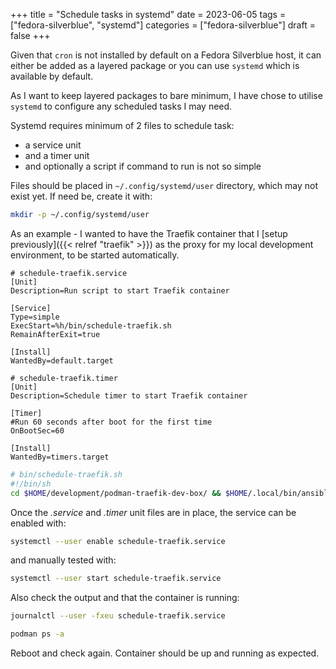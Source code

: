 +++
title = "Schedule tasks in systemd"
date = 2023-06-05
tags = ["fedora-silverblue", "systemd"]
categories = ["fedora-silverblue"]
draft = false
+++

Given that `cron` is not installed by default on a Fedora Silverblue host, it can either be added as a layered package or you can use `systemd` which is available by default.

<!--more-->

As I want to keep layered packages to bare minimum, I have chose to utilise `systemd` to configure any scheduled tasks I may need.

Systemd requires minimum of 2 files to schedule task:

-   a service unit
-   and a timer unit
-   and optionally a script if command to run is not so simple

Files should be placed in `~/.config/systemd/user` directory, which may not exist yet. If need be, create it with:

```bash
mkdir -p ~/.config/systemd/user
```

As an example - I wanted to have the Traefik container that I [setup previously]({{< relref "traefik" >}}) as the proxy for my local development environment, to be started automatically.

```nil
# schedule-traefik.service
[Unit]
Description=Run script to start Traefik container

[Service]
Type=simple
ExecStart=%h/bin/schedule-traefik.sh
RemainAfterExit=true

[Install]
WantedBy=default.target
```

```nil
# schedule-traefik.timer
[Unit]
Description=Schedule timer to start Traefik container

[Timer]
#Run 60 seconds after boot for the first time
OnBootSec=60

[Install]
WantedBy=timers.target
```

```bash
# bin/schedule-traefik.sh
#!/bin/sh
cd $HOME/development/podman-traefik-dev-box/ && $HOME/.local/bin/ansible-playbook play.yaml
```

Once the _.service_ and _.timer_ unit files are in place, the service can be enabled with:

```bash
systemctl --user enable schedule-traefik.service
```

and manually tested with:

```bash
systemctl --user start schedule-traefik.service
```

Also check the output and that the container is running:

```bash
journalctl --user -fxeu schedule-traefik.service
```

```bash
podman ps -a
```

Reboot and check again. Container should be up and running as expected.
